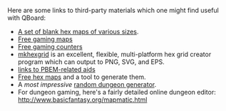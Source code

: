 Here are some links to third-party materials which one might find useful with QBoard:

  * [A set of blank hex maps of various sizes](http://www.webwargaming.com/maps/blankmap.html).
  * [Free gaming maps](http://www.wanderinghorse.net/gaming/maps/)
  * [Free gaming counters](http://www.wanderinghorse.net/gaming/counters/)
  * [mkhexgrid](http://www.nomic.net/~uckelman/mkhexgrid/) is an excellent, flexible, multi-platform hex grid creator program which can output to PNG, SVG, and EPS.
  * [links to PBEM-related aids](http://www.grognard.com/aides.html)
  * [Free hex maps](http://www.godsmonsters.com/?ART=111) and a tool to generate them.
  * A _most impressive_ [random dungeon generator](http://direpress.bin.sh/tools/dungeon.cgi).
  * For dungeon gaming, here's a fairly detailed online dungeon editor: http://www.basicfantasy.org/mapmatic.html